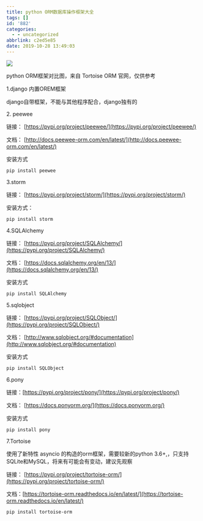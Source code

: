 ```yaml
---
title: python ORM数据库操作框架大全
tags: []
id: '882'
categories:
  - - uncategorized
abbrlink: c2ed5e85
date: 2019-10-28 13:49:03
---
```


![](https://post.332b.com/wp-content/uploads/2019/10/ORM_Perf-1024x451.png)

python ORM框架对比图，来自 Tortoise ORM 官网，仅供参考

1.django 内置OREM框架

django自带框架，不能与其他程序配合，django独有的

2\. peewee

链接： [https://pypi.org/project/peewee/](https://pypi.org/project/peewee/)

文档： [http://docs.peewee-orm.com/en/latest/](http://docs.peewee-orm.com/en/latest/)

安装方式

```
pip install peewee
```

3.storm

链接： [https://pypi.org/project/storm/](https://pypi.org/project/storm/)

安装方式：

```
pip install storm
```

4.SQLAlchemy

链接： [https://pypi.org/project/SQLAlchemy/](https://pypi.org/project/SQLAlchemy/)

文档： [https://docs.sqlalchemy.org/en/13/](https://docs.sqlalchemy.org/en/13/)

安装方式

```
pip install SQLAlchemy
```

5.sqlobject

链接： [https://pypi.org/project/SQLObject/](https://pypi.org/project/SQLObject/)

文档： [http://www.sqlobject.org/#documentation](http://www.sqlobject.org/#documentation)

安装方式

```
pip install SQLObject
```

6.pony

链接：[https://pypi.org/project/pony/](https://pypi.org/project/pony/)

文档： [https://docs.ponyorm.org/](https://docs.ponyorm.org/)

安装方式

```
pip install pony
```

7.Tortoise

使用了新特性 asyncio 的构造的orm框架，需要较新的python 3.6+,，只支持SQLite和MySQL，将来有可能会有变动，建议先观察

链接： [https://pypi.org/project/tortoise-orm/](https://pypi.org/project/tortoise-orm/)

文档：[https://tortoise-orm.readthedocs.io/en/latest/](https://tortoise-orm.readthedocs.io/en/latest/)

```
pip install tortoise-orm
```